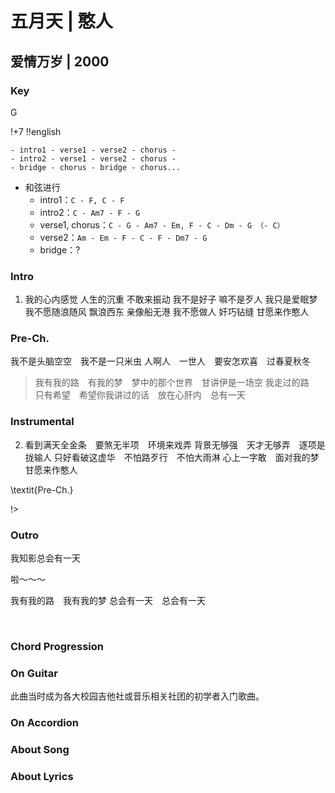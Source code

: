 # 五月天 | 憨人
## 爱情万岁 | 2000

### Key
G
&nbsp;

!+7
!!english


    - intro1 - verse1 - verse2 - chorus - 
    - intro2 - verse1 - verse2 - chorus - 
    - bridge - chorus - bridge - chorus...
- 和弦进行
    - intro1：`C - F, C - F`
    - intro2：`C - Am7 - F - G`
    - verse1, chorus：`C - G - Am7 - Em, F - C - Dm - G （- C）`
    - verse2：`Am - Em - F - C - F - Dm7 - G`
    - bridge：?

### Intro


1. 我的心内感觉 人生的沉重 不敢来振动
我不是好子 嘛不是歹人 我只是爱眠梦
我不愿随浪随风 飘浪西东 亲像船无港
我不愿做人 奸巧钻缝 甘愿来作憨人

### Pre-Ch.
我不是头脑空空　我不是一只米虫
人啊人　一世人　要安怎欢喜　过春夏秋冬

> 我有我的路　有我的梦　梦中的那个世界　甘讲伊是一场空
> 我走过的路　只有希望　希望你我讲过的话　放在心肝内　总有一天

### Instrumental

2. 看到满天全金条　要煞无半项　环境来戏弄
背景无够强　天才无够弄　逐项是拢输人
只好看破这虚华　不怕路歹行　不怕大雨淋
心上一字敢　面对我的梦　甘愿来作憨人

\textit{Pre-Ch.}

!>


### Outro
我知影总会有一天

啦～～～

我有我的路　我有我的梦
总会有一天　总会有一天



&nbsp;&nbsp;

### Chord Progression

### On Guitar
此曲当时成为各大校园吉他社或音乐相关社团的初学者入门歌曲。

### On Accordion



### About Song

### About Lyrics
